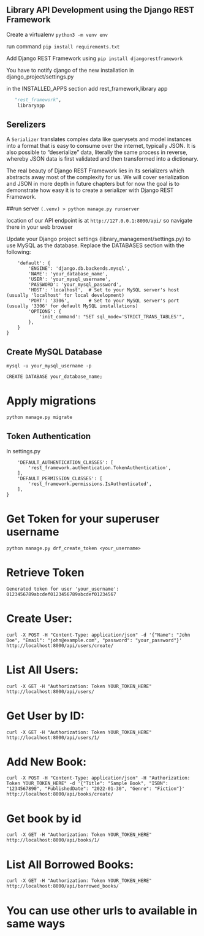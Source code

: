 ## Library API Development using the Django REST Framework

Create a virtualenv ```python3 -m venv env```

run command ```pip install requirements.txt```

Add Django REST Framework using ```pip install djangorestframework```

You have to notify django of the new installation in django_project/settings.py

in the INSTALLED_APPS section add rest_framework,library app

``` settings.py
   "rest_framework",
    libraryapp
```



## Serelizers

A ```Serializer``` translates complex data like querysets and model instances into a format that is easy to consume over the internet, typically JSON. It is also possible to “deserialize” data, literally the same process in reverse, whereby JSON data is first validated and then transformed into a dictionary.

The real beauty of Django REST Framework lies in its serializers which abstracts away most of the complexity for us. We will cover serialization and JSON in more depth in future chapters but for now the goal is to demonstrate how easy it is to create a serializer with Django REST Framework.


##run server
```(.venv) > python manage.py runserver```

location of our API endpoint is at ```http://127.0.0.1:8000/api/``` so navigate there in your web browser


Update your Django project settings (library_management/settings.py) to use MySQL as the database. Replace the DATABASES section with the following:

```DATABASES = {
    'default': {
        'ENGINE': 'django.db.backends.mysql',
        'NAME': 'your_database_name',
        'USER': 'your_mysql_username',
        'PASSWORD': 'your_mysql_password',
        'HOST': 'localhost',  # Set to your MySQL server's host (usually 'localhost' for local development)
        'PORT': '3306',       # Set to your MySQL server's port (usually '3306' for default MySQL installations)
        'OPTIONS': {
            'init_command': "SET sql_mode='STRICT_TRANS_TABLES'",
        },
    }
}

```

## Create MySQL Database

```mysql -u your_mysql_username -p```

```CREATE DATABASE your_database_name;```

# Apply migrations
```python manage.py makemigrations
python manage.py migrate
```

## Token Authentication 
In settings.py
```REST_FRAMEWORK = {
    'DEFAULT_AUTHENTICATION_CLASSES': [
        'rest_framework.authentication.TokenAuthentication',
    ],
    'DEFAULT_PERMISSION_CLASSES': [
        'rest_framework.permissions.IsAuthenticated',
    ],
}
```

# Get Token for your superuser username
```python manage.py drf_create_token <your_username>```
# Retrieve Token

```Generated token for user 'your_username': 0123456789abcdef0123456789abcdef01234567```


# Create User:
```curl -X POST -H "Content-Type: application/json" -d '{"Name": "John Doe", "Email": "john@example.com", "password": "your_password"}' http://localhost:8000/api/users/create/ ```

# List All Users:
```curl -X GET -H "Authorization: Token YOUR_TOKEN_HERE" http://localhost:8000/api/users/```

# Get User by ID:
```curl -X GET -H "Authorization: Token YOUR_TOKEN_HERE" http://localhost:8000/api/users/1/```

# Add New Book:
```curl -X POST -H "Content-Type: application/json" -H "Authorization: Token YOUR_TOKEN_HERE" -d '{"Title": "Sample Book", "ISBN": "1234567890", "PublishedDate": "2022-01-30", "Genre": "Fiction"}' http://localhost:8000/api/books/create/```

# Get book by id
```curl -X GET -H "Authorization: Token YOUR_TOKEN_HERE" http://localhost:8000/api/books/1/```
# List All Borrowed Books:
```curl -X GET -H "Authorization: Token YOUR_TOKEN_HERE" http://localhost:8000/api/borrowed_books/```


# You can use other urls to available in same ways

